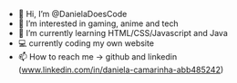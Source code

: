 - 👋 Hi, I’m @DanielaDoesCode
- 👀 I’m interested in gaming, anime and tech
- 🌱 I’m currently learning HTML/CSS/Javascript and Java
- :computer: currently coding my own website
- 📫 How to reach me -> github and linkedin (www.linkedin.com/in/daniela-camarinha-abb485242)
